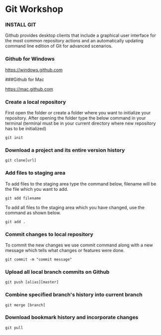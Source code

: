 # Git Workshop

### INSTALL GIT

Github provides desktop clients that include a graphical user interface for the most common repository actions and an automatically updating command line edition of Git for advanced scenarios.

### Github for Windows

https://windows.github.com

###Github for Mac

https://mac.github.com



### Create a local repository

First open the folder or create a folder where you want to initialize your
repository.
After opening the folder type the below command in your terminal (terminal
must be in your current directory where new repository has to be initialized)

```
git init
```

### Download a project and its entire version history

```
git clone[url]
```
### Add files to staging area

To add files to the staging area type the command below, filename will be the file which you want to add.

```
git add filename
```
To add all files to the staging area which you have changed, use the command as shown below.

```
git add .
```
### Commit changes to local repository
To commit the new changes we use commit command along with a new message which tells what changes or features were done.
```
git commit -m "commit message"
```
### Upload all local branch commits on Github

```
git push [alias][master]
```
### Combine specified branch's history into current branch
```
git merge [branch]
```
### Download bookmark history and incorporate changes
```
git pull
```
